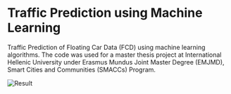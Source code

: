 # Traffic Prediction using Machine Learning
Traffic Prediction of Floating Car Data (FCD) using machine learning algorithms. The code was used for a master thesis project at International Hellenic University under Erasmus Mundus Joint Master Degree (EMJMD), Smart Cities and Communities (SMACCs) Program.

![Result](https://github.com/widifadi/ML4Traffic_Pred/blob/main/Images/thess_road_net2.png)

